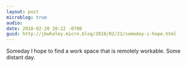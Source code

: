 ```yaml
---
layout: post
microblog: true
audio: 
date: 2018-02-20 20:22 -0700
guid: http://jbwhaley.micro.blog/2018/02/21/someday-i-hope.html
---
```

Someday I hope to find a work space that is remotely workable. Some distant day.
